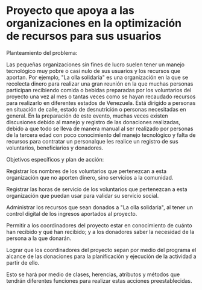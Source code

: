 # Proyecto que apoya a las organizaciones en la optimización de recursos para sus usuarios

Planteamiento del problema:

Las pequeñas organizaciones sin fines de lucro suelen tener un manejo tecnológico muy pobre o casi nulo de sus usuarios y los recursos que aportan. Por ejemplo, "La olla solidaria" es una organización en la que se recolecta dinero para realizar una gran reunión en la que muchas personas participan recibiendo comida o bebidas preparadas por los voluntarios del proyecto una vez al mes o tantas veces como se hayan recaudado recursos para realizarlo en diferentes estados de Venezuela. Está dirigido a personas en situación de calle, estado de desnutrición o personas necesitadas en general. 
En la preparación de este evento, muchas veces existen discusiones debido al manejo y registro de las donaciones realizadas, debido a que todo se lleva de manera manual al ser realizado por personas de la tercera edad con poco conocimiento del manejo tecnológico y falta de recursos para contratar un personalque les realice un registro de sus voluntarios, beneficiarios y donadores. 

Objetivos específicos y plan de acción: 

Registrar los nombres de los voluntarios que pertenezcan a esta organización que no aporten dinero, sino servicios a la comunidad. 

Registrar las horas de servicio de los voluntarios que pertenezcan a esta organización que puedan usar para validar su servicio social. 

Administrar los recursos que sean donados a "La olla solidaria", al tener un control digital de los ingresos aportados al proyecto. 

Permitir a los coordinadores del proyecto estar en conocimiento de cuánto han recibido y qué han recibido; y a los donadores saber la necesidad de la persona a la que donarán. 

Lograr que los coordinadores del proyecto sepan por medio del programa el alcance de las donaciones para la planificación y ejecución de la actividad a partir de ello. 

Esto se hará por medio de clases, herencias, atributos y métodos que tendrán diferentes funciones para realizar estas acciones preestablecidas. 

